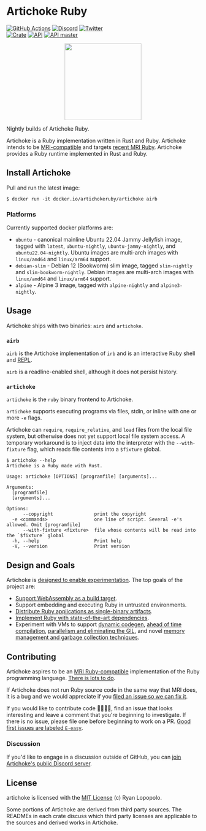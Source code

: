 # Artichoke Ruby

[![GitHub Actions](https://github.com/artichoke/artichoke/workflows/CI/badge.svg)](https://github.com/artichoke/artichoke/actions)
[![Discord](https://img.shields.io/discord/607683947496734760)](https://discord.gg/QCe2tp2)
[![Twitter](https://img.shields.io/twitter/follow/artichokeruby?label=Follow&style=social)](https://twitter.com/artichokeruby)
<br>
[![Crate](https://img.shields.io/crates/v/artichoke.svg)](https://crates.io/crates/artichoke)
[![API](https://docs.rs/artichoke/badge.svg)](https://docs.rs/artichoke)
[![API master](https://img.shields.io/badge/docs-master-blue.svg)](https://artichoke.github.io/artichoke/artichoke/)

<p align="center">
  <a href="https://www.artichokeruby.org">
    <img height="200" width="200" src="https://www.artichokeruby.org/artichoke-logo.svg">
  </a>
</p>

Nightly builds of Artichoke Ruby.

Artichoke is a Ruby implementation written in Rust and Ruby. Artichoke intends
to be [MRI-compatible][ruby-spec] and targets [recent MRI Ruby][mri-target].
Artichoke provides a Ruby runtime implemented in Rust and Ruby.

[ruby-spec]: https://github.com/ruby/spec
[mri-target]:
  https://github.com/artichoke/artichoke/blob/trunk/RUBYSPEC.md#mri-target

## Install Artichoke

Pull and run the latest image:

```console
$ docker run -it docker.io/artichokeruby/artichoke airb
```

### Platforms

Currently supported docker platforms are:

- `ubuntu` - canonical mainline Ubuntu 22.04 Jammy Jellyfish image, tagged with
  `latest`, `ubuntu-nightly`, `ubuntu-jammy-nightly`, and `ubuntu22.04-nightly`.
  Ubuntu images are multi-arch images with `linux/amd64` and `linux/arm64`
  support.
- `debian-slim` - Debian 12 (Bookworm) slim image, tagged `slim-nightly` and
  `slim-bookworm-nightly`. Debian images are multi-arch images with
  `linux/amd64` and `linux/arm64` support.
- `alpine` - Alpine 3 image, tagged with `alpine-nightly` and `alpine3-nightly`.

## Usage

Artichoke ships with two binaries: `airb` and `artichoke`.

### `airb`

`airb` is the Artichoke implementation of `irb` and is an interactive Ruby shell
and [REPL].

`airb` is a readline-enabled shell, although it does not persist history.

[repl]: https://en.wikipedia.org/wiki/Read%E2%80%93eval%E2%80%93print_loop

### `artichoke`

`artichoke` is the `ruby` binary frontend to Artichoke.

`artichoke` supports executing programs via files, stdin, or inline with one or
more `-e` flags.

Artichoke can `require`, `require_relative`, and `load` files from the local
file system, but otherwise does not yet support local file system access. A
temporary workaround is to inject data into the interpreter with the
`--with-fixture` flag, which reads file contents into a `$fixture` global.

```console
$ artichoke --help
Artichoke is a Ruby made with Rust.

Usage: artichoke [OPTIONS] [programfile] [arguments]...

Arguments:
  [programfile]
  [arguments]...

Options:
      --copyright               print the copyright
  -e <commands>                 one line of script. Several -e's allowed. Omit [programfile]
      --with-fixture <fixture>  file whose contents will be read into the `$fixture` global
  -h, --help                    Print help
  -V, --version                 Print version
```

## Design and Goals

Artichoke is [designed to enable experimentation][artichoke-vision]. The top
goals of the project are:

- [Support WebAssembly as a build target][wasm-target].
- Support embedding and executing Ruby in untrusted environments.
- [Distribute Ruby applications as single-binary artifacts][a-single-binary].
- [Implement Ruby with state-of-the-art dependencies][a-deps].
- Experiment with VMs to support [dynamic codegen][a-codegen], [ahead of time
  compilation][a-compiler], [parallelism and eliminating the
  GIL][a-parallelism], and novel [memory management and garbage collection
  techniques][a-memory-management].

[artichoke-vision]: https://github.com/artichoke/artichoke/blob/trunk/VISION.md
[wasm-target]: https://github.com/artichoke/artichoke/labels/O-wasm-unknown
[a-single-binary]: https://github.com/artichoke/artichoke/labels/A-single-binary
[a-deps]: https://github.com/artichoke/artichoke/labels/A-deps
[a-codegen]: https://github.com/artichoke/artichoke/labels/A-codegen
[a-compiler]: https://github.com/artichoke/artichoke/labels/A-compiler
[a-parallelism]: https://github.com/artichoke/artichoke/labels/A-parallelism
[a-memory-management]:
  https://github.com/artichoke/artichoke/labels/A-memory-management

## Contributing

Artichoke aspires to be an [MRI Ruby-compatible][mri-target] implementation of
the Ruby programming language. [There is lots to do][github-issues].

If Artichoke does not run Ruby source code in the same way that MRI does, it is
a bug and we would appreciate if you [filed an issue so we can fix
it][file-an-issue].

If you would like to contribute code 👩‍💻👨‍💻, find an issue that looks interesting
and leave a comment that you're beginning to investigate. If there is no issue,
please file one before beginning to work on a PR. [Good first issues are labeled
`E-easy`][e-easy].

[github-issues]: https://github.com/artichoke/artichoke/issues
[file-an-issue]: https://github.com/artichoke/artichoke/issues/new
[e-easy]: https://github.com/artichoke/artichoke/labels/E-easy

### Discussion

If you'd like to engage in a discussion outside of GitHub, you can [join
Artichoke's public Discord server][discord].

[discord]: https://discord.gg/QCe2tp2

## License

artichoke is licensed with the [MIT License][artichoke-license] (c) Ryan
Lopopolo.

[artichoke-license]: https://github.com/artichoke/artichoke/blob/trunk/LICENSE

Some portions of Artichoke are derived from third party sources. The READMEs in
each crate discuss which third party licenses are applicable to the sources and
derived works in Artichoke.

